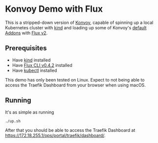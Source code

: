 # Konvoy Demo with Flux

This is a stripped-down version of [Konvoy](https://d2iq.com/products/konvoy), capable of spinning up a local Kubernetes cluster with [kind](https://kind.sigs.k8s.io) and loading up some of Konvoy's [default Addons](https://github.com/mesosphere/kubernetes-base-addons) with [Flux v2](https://toolkit.fluxcd.io/).

## Prerequisites

* Have [kind](https://kind.sigs.k8s.io) installed
* Have [Flux CLI v0.4.2](https://github.com/fluxcd/flux2/releases/tag/v0.4.2) installed
* Have [kubectl](https://kubernetes.io/docs/tasks/tools/install-kubectl/) installed

This demo has only been tested on Linux. Expect to not being able to access the Traefik Dashboard from your browser when using macOS.

## Running

It's as simple as running

```
./up.sh
```

After that you should be able to access the Traefik Dashboard at https://172.18.255.1/ops/portal/traefik/dashboard/.
